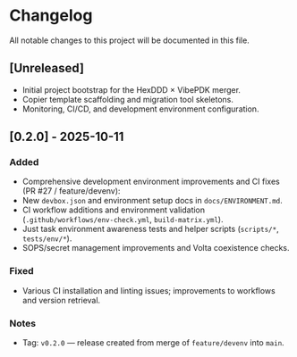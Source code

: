 # Changelog

All notable changes to this project will be documented in this file.

## [Unreleased]

- Initial project bootstrap for the HexDDD × VibePDK merger.
- Copier template scaffolding and migration tool skeletons.
- Monitoring, CI/CD, and development environment configuration.


## [0.2.0] - 2025-10-11

### Added

- Comprehensive development environment improvements and CI fixes (PR #27 / feature/devenv):
 - New `devbox.json` and environment setup docs in `docs/ENVIRONMENT.md`.
 - CI workflow additions and environment validation (`.github/workflows/env-check.yml`, `build-matrix.yml`).
 - Just task environment awareness tests and helper scripts (`scripts/*`, `tests/env/*`).
 - SOPS/secret management improvements and Volta coexistence checks.

### Fixed

- Various CI installation and linting issues; improvements to workflows and version retrieval.

### Notes

- Tag: `v0.2.0` — release created from merge of `feature/devenv` into `main`.
